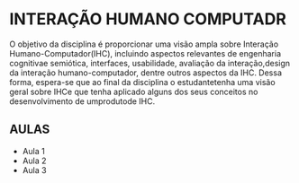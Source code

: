 # INTERAÇÃO HUMANO COMPUTADR

O objetivo da disciplina é proporcionar uma visão ampla sobre Interação Humano-Computador(IHC),  incluindo  aspectos  relevantes  de engenharia cognitivae  semiótica,  interfaces,  usabilidade, avaliação  da  interação,design  da  interação  humano-computador, dentre  outros  aspectos  da  IHC. Dessa forma,  espera-se  que ao  final  da  disciplina  o estudantetenha  uma  visão  geral  sobre IHCe que tenha aplicado alguns dos seus conceitos no desenvolvimento de umprodutode IHC.

## AULAS

* Aula 1
* Aula 2
* Aula 3